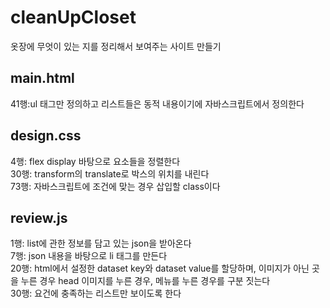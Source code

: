 # cleanUpCloset
옷장에 무엇이 있는 지를 정리해서 보여주는 사이트 만들기

## main.html
41행:ul 태그만 정의하고 리스트들은 동적 내용이기에 자바스크립트에서 정의한다

## design.css
4행: flex display 바탕으로 요소들을 정렬한다<br>
30행: transform의 translate로 박스의 위치를 내린다<br>
73행: 자바스크립트에 조건에 맞는 경우 삽입할 class이다

## review.js
1행: list에 관한 정보를 담고 있는 json을 받아온다<br>
7행: json 내용을 바탕으로 li 태그를 만든다<br>
20행: html에서 설정한 dataset key와 dataset value를 할당하며, 이미지가 아닌 곳을 누른 경우 head 이미지를 누른 경우, 메뉴를 누른 경우를 구분 짓는다<br>
30행: 요건에 충족하는 리스트만 보이도록 한다<br>
